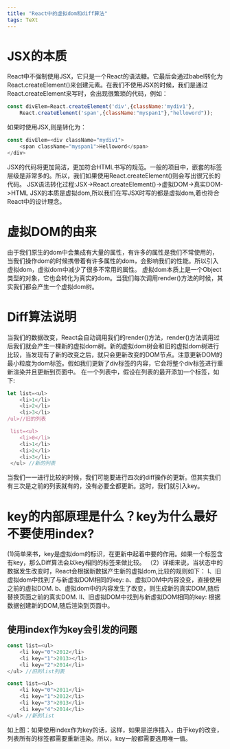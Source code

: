 ```yaml
---
title: "React中的虚拟dom和diff算法"
tags: TeXt
---
```


# JSX的本质
React中不强制使用JSX，它只是一个React的语法糖。它最后会通过babel转化为React.createElement()来创建元素。在我们不使用JSX的时候，我们是通过React.createElement来写时，会出现很繁琐的代码，例如：

```javascript
const divElem=React.createElement('div',{className:'mydiv1'},
	React.createElement('span',{className:"myspan1"},"helloword"));
```
如果时使用JSX,则是转化为：

```javascript
const divElem=<div className="mydiv1">
	<span className="myspan1">Helloword</span>
</div>
```
JSX的代码将更加简洁，更加符合HTML书写的规范。一般的项目中，嵌套的标签层级是非常多的。所以，我们如果使用React.createElement()则会写出很冗长的代码。
JSX语法转化过程:JSX->React.createElement()->虚拟DOM->真实DOM->HTML
JSX的本质是虚拟dom,所以我们在写JSX时写的都是虚拟dom,着也符合React中的设计理念。
# 虚拟DOM的由来
由于我们原生的dom中会集成有大量的属性，有许多的属性是我们不常使用的，当我们操作dom的时候携带着有许多属性的dom，会影响我们的性能。所以引入虚拟dom，虚拟dom中减少了很多不常用的属性。
虚拟dom本质上是一个Object类型的对象，它也会转化为真实的dom。当我们每次调用render()方法的时候，其实我们都会产生一个虚拟dom树。
# Diff算法说明
当我们的数据改变，React会自动调用我们的render()方法，render()方法调用过后我们就会产生一棵新的虚拟dom树。新的虚拟dom树会和旧的虚拟dom树进行比较，当发现有了新的改变之后，就只会更新改变的DOM节点。注意更新DOM的最小粒度为dom标签。假如我们更新了div标签的内容，它会将整个div标签进行重新渲染并且更新到页面中。
在一个列表中，假设在列表的最开添加一个标签，如下:

```javascript
let list=<ul>
	<li>1</li>
	<li>2</li>
	<li>3</li>
/ul>//旧的列表

 list=<ul>
 	<li>0</li>
 	<li>1</li>
 	<li>2</li>
 	<li>3</li>
 </ul> //新的列表
```
当我们一一进行比较的时候，我们可能要进行四次的diff操作的更新。但其实我们有三次是之前的列表就有的，没有必要全都更新。这时，我们就引入key。
# key的内部原理是什么？key为什么最好不要使用index?
(1)简单来书，key是虚拟dom的标识，在更新中起着中要的作用。如果一个标签含有key，那么Diff算法会以key相同的标签来做比较。
（2）详细来说，当状态中的数据发生改变时，React会根据新数据产生新的虚拟dom,比较的规则如下：
I、旧虚拟dom中找到了与新虚拟DOM相同的key:
	a、虚拟DOM中内容没变，直接使用之前的虚拟DOM.
	b、虚拟dom中的内容发生了改变，则生成新的真实DOM,随后替换页面之前的真实DOM.
II、旧虚拟DOM中找到与新虚拟DOM相同的key:
根据数据创建新的DOM,随后渲染到页面中。
## 使用index作为key会引发的问题

```javascript
const list=<ul>
	<li key="0">2012</li>
	<li key="1">2013></li>
	<li key="2">2014</li>
</ul> //旧的list列表

const list=<ul>
	<li key="0">2011</li>
	<li key="1">2012</li>
	<li key="3">2013</li>
	<li key="4">2014</li>
</ul> //新的list
```
如上图：如果使用index作为key的话，这样，如果是逆序插入，由于key的改变，列表所有的标签都需要重新渲染。所以，key一般都需要选用唯一值。